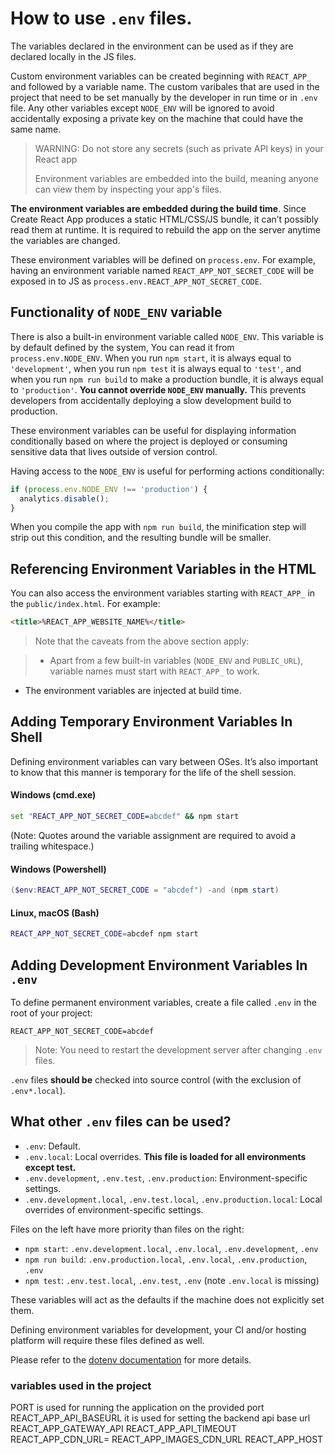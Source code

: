 # How to use `.env` files.


The variables declared in the environment can be used as if they are declared locally in the JS files.

Custom environment variables can be created beginning with `REACT_APP_` and followed by a variable name. 
The custom varibales that are used in the project that need to be set manually by the developer in run time or in `.env` file. 
Any other variables except `NODE_ENV` will be ignored to avoid accidentally exposing a private key on the machine that could have the same name.

> WARNING: Do not store any secrets (such as private API keys) in your React app
>
> Environment variables are embedded into the build, meaning anyone can view them by inspecting your app's files.

**The environment variables are embedded during the build time**. Since Create React App produces a static HTML/CSS/JS bundle, it can’t possibly read them at runtime. It is required to rebuild the app on the server anytime the variables are changed.

These environment variables will be defined on `process.env`. For example, having an environment variable named `REACT_APP_NOT_SECRET_CODE` will be exposed in to JS as `process.env.REACT_APP_NOT_SECRET_CODE`.

## Functionality of `NODE_ENV` variable

There is also a built-in environment variable called `NODE_ENV`. This variable is by default defined by the system, You can read it from `process.env.NODE_ENV`. When you run `npm start`, it is always equal to `'development'`, when you run `npm test` it is always equal to `'test'`, and when you run `npm run build` to make a production bundle, it is always equal to `'production'`. 
**You cannot override `NODE_ENV` manually.** This prevents developers from accidentally deploying a slow development build to production.

These environment variables can be useful for displaying information conditionally based on where the project is deployed or consuming sensitive data that lives outside of version control.

Having access to the `NODE_ENV` is useful for performing actions conditionally:

```js
if (process.env.NODE_ENV !== 'production') {
  analytics.disable();
}
```

When you compile the app with `npm run build`, the minification step will strip out this condition, and the resulting bundle will be smaller.

## Referencing Environment Variables in the HTML

You can also access the environment variables starting with `REACT_APP_` in the `public/index.html`. For example:

```html
<title>%REACT_APP_WEBSITE_NAME%</title>
```

>Note that the caveats from the above section apply:

>- Apart from a few built-in variables (`NODE_ENV` and `PUBLIC_URL`), variable names must start with `REACT_APP_` to work.
- The environment variables are injected at build time.

## Adding Temporary Environment Variables In Shell

Defining environment variables can vary between OSes. It’s also important to know that this manner is temporary for the life of the shell session.

#### Windows (cmd.exe)

```cmd
set "REACT_APP_NOT_SECRET_CODE=abcdef" && npm start
```

(Note: Quotes around the variable assignment are required to avoid a trailing whitespace.)

#### Windows (Powershell)

```Powershell
($env:REACT_APP_NOT_SECRET_CODE = "abcdef") -and (npm start)
```

#### Linux, macOS (Bash)

```sh
REACT_APP_NOT_SECRET_CODE=abcdef npm start
```

## Adding Development Environment Variables In `.env`

To define permanent environment variables, create a file called `.env` in the root of your project:

```
REACT_APP_NOT_SECRET_CODE=abcdef
```


> Note: You need to restart the development server after changing `.env` files.

`.env` files **should be** checked into source control (with the exclusion of `.env*.local`).

## What other `.env` files can be used?

- `.env`: Default.
- `.env.local`: Local overrides. **This file is loaded for all environments except test.**
- `.env.development`, `.env.test`, `.env.production`: Environment-specific settings.
- `.env.development.local`, `.env.test.local`, `.env.production.local`: Local overrides of environment-specific settings.

Files on the left have more priority than files on the right:

- `npm start`: `.env.development.local`, `.env.local`, `.env.development`, `.env`
- `npm run build`: `.env.production.local`, `.env.local`, `.env.production`, `.env`
- `npm test`: `.env.test.local`, `.env.test`, `.env` (note `.env.local` is missing)

These variables will act as the defaults if the machine does not explicitly set them.

 Defining environment variables for development, your CI and/or hosting platform will require these files defined as well.

Please refer to the [dotenv documentation](https://github.com/motdotla/dotenv) for more details.
### variables used in the project
PORT is used for running the application on the provided port
REACT_APP_API_BASEURL it is used for setting the backend api base url
REACT_APP_GATEWAY_API
REACT_APP_API_TIMEOUT
REACT_APP_CDN_URL=
REACT_APP_IMAGES_CDN_URL
REACT_APP_HOST